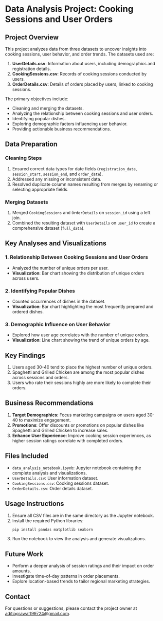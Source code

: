 # Data Analysis Project: Cooking Sessions and User Orders

## Project Overview
This project analyzes data from three datasets to uncover insights into cooking sessions, user behavior, and order trends. The datasets used are:

1. **UserDetails.csv**: Information about users, including demographics and registration details.
2. **CookingSessions.csv**: Records of cooking sessions conducted by users.
3. **OrderDetails.csv**: Details of orders placed by users, linked to cooking sessions.

The primary objectives include:
- Cleaning and merging the datasets.
- Analyzing the relationship between cooking sessions and user orders.
- Identifying popular dishes.
- Exploring demographic factors influencing user behavior.
- Providing actionable business recommendations.

## Data Preparation

### Cleaning Steps
1. Ensured correct data types for date fields (`registration_date`, `session_start`, `session_end`, and `order_date`).
2. Addressed any missing or inconsistent data.
3. Resolved duplicate column names resulting from merges by renaming or selecting appropriate fields.

### Merging Datasets
1. Merged `CookingSessions` and `OrderDetails` on `session_id` using a left join.
2. Combined the resulting dataset with `UserDetails` on `user_id` to create a comprehensive dataset (`full_data`).

## Key Analyses and Visualizations

### 1. Relationship Between Cooking Sessions and User Orders
- Analyzed the number of unique orders per user.
- **Visualization**: Bar chart showing the distribution of unique orders across users.

### 2. Identifying Popular Dishes
- Counted occurrences of dishes in the dataset.
- **Visualization**: Bar chart highlighting the most frequently prepared and ordered dishes.

### 3. Demographic Influence on User Behavior
- Explored how user age correlates with the number of unique orders.
- **Visualization**: Line chart showing the trend of unique orders by age.

## Key Findings
1. Users aged 30-40 tend to place the highest number of unique orders.
2. Spaghetti and Grilled Chicken are among the most popular dishes across sessions and orders.
3. Users who rate their sessions highly are more likely to complete their orders.

## Business Recommendations
1. **Target Demographics**: Focus marketing campaigns on users aged 30-40 to maximize engagement.
2. **Promotions**: Offer discounts or promotions on popular dishes like Spaghetti and Grilled Chicken to increase sales.
3. **Enhance User Experience**: Improve cooking session experiences, as higher session ratings correlate with completed orders.

## Files Included
- `data_analysis_notebook.ipynb`: Jupyter notebook containing the complete analysis and visualizations.
- `UserDetails.csv`: User information dataset.
- `CookingSessions.csv`: Cooking sessions dataset.
- `OrderDetails.csv`: Order details dataset.

## Usage Instructions
1. Ensure all CSV files are in the same directory as the Jupyter notebook.
2. Install the required Python libraries:
   ```bash
   pip install pandas matplotlib seaborn
   ```
3. Run the notebook to view the analysis and generate visualizations.

## Future Work
- Perform a deeper analysis of session ratings and their impact on order amounts.
- Investigate time-of-day patterns in order placements.
- Explore location-based trends to tailor regional marketing strategies.

## Contact
For questions or suggestions, please contact the project owner at [aditiagrawal199724@gmail.com](mailto:aditiagrawal199724@gmail.com).


